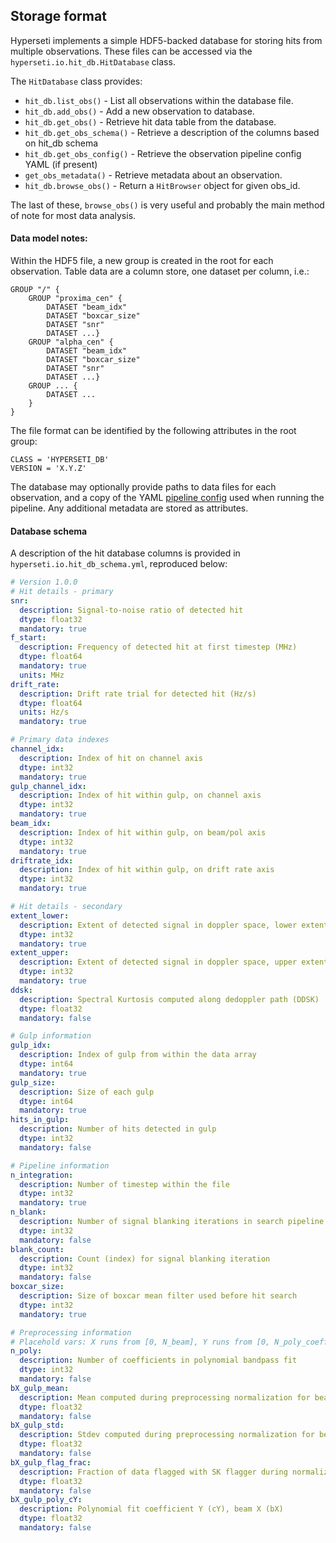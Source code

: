 ## Storage format

Hyperseti implements a simple HDF5-backed database for storing hits from multiple observations. These files can be accessed via the `hyperseti.io.hit_db.HitDatabase` class. 

The `HitDatabase` class provides:

* `hit_db.list_obs()` - List all observations within the database file.
* `hit_db.add_obs()`  - Add a new observation to database.
* `hit_db.get_obs()`  - Retrieve hit data table from the database.
* `hit_db.get_obs_schema()` - Retrieve a description of the columns based on hit_db schema
* `hit_db.get_obs_config()` - Retrieve the observation pipeline config YAML (if present)
* `get_obs_metadata()` - Retrieve metadata about an observation.
* `hit_db.browse_obs()` - Return a `HitBrowser` object for given obs_id.

The last of these, `browse_obs()` is very useful and probably the main method of note for most data analysis.

#### Data model notes:

Within the HDF5 file, a new group is created in the root for each observation.
Table data are a column store, one dataset per column, i.e.:

```
GROUP "/" {
    GROUP "proxima_cen" {
        DATASET "beam_idx"
        DATASET "boxcar_size"
        DATASET "snr"
        DATASET ...}
    GROUP "alpha_cen" {
        DATASET "beam_idx"
        DATASET "boxcar_size"
        DATASET "snr"
        DATASET ...}
    GROUP ... {
        DATASET ...
    }  
}
```

The file format can be identified by the following attributes in the root group:

```
CLASS = 'HYPERSETI_DB'
VERSION = 'X.Y.Z'
```

The database may optionally provide paths to data files for each observation, and a copy of the
YAML [pipeline config](https://hyperseti.readthedocs.io/en/latest/usage/config.html) used when running the pipeline. Any additional metadata are stored as attributes. 


#### Database schema

A description of the hit database columns is provided in `hyperseti.io.hit_db_schema.yml`, reproduced below:

```yaml
# Version 1.0.0
# Hit details - primary
snr:
  description: Signal-to-noise ratio of detected hit
  dtype: float32
  mandatory: true
f_start:
  description: Frequency of detected hit at first timestep (MHz)
  dtype: float64
  mandatory: true
  units: MHz
drift_rate:
  description: Drift rate trial for detected hit (Hz/s)
  dtype: float64
  units: Hz/s
  mandatory: true

# Primary data indexes
channel_idx:  
  description: Index of hit on channel axis
  dtype: int32
  mandatory: true
gulp_channel_idx:  
  description: Index of hit within gulp, on channel axis
  dtype: int32
  mandatory: true
beam_idx:  
  description: Index of hit within gulp, on beam/pol axis
  dtype: int32
  mandatory: true
driftrate_idx:
  description: Index of hit within gulp, on drift rate axis
  dtype: int32
  mandatory: true

# Hit details - secondary
extent_lower:
  description: Extent of detected signal in doppler space, lower extent (# channels)
  dtype: int32
  mandatory: true
extent_upper:  
  description: Extent of detected signal in doppler space, upper extent (# channels)
  dtype: int32
  mandatory: true
ddsk:
  description: Spectral Kurtosis computed along dedoppler path (DDSK)
  dtype: float32
  mandatory: false

# Gulp information
gulp_idx:
  description: Index of gulp from within the data array
  dtype: int64
  mandatory: true
gulp_size:
  description: Size of each gulp
  dtype: int64
  mandatory: true
hits_in_gulp:
  description: Number of hits detected in gulp
  dtype: int32
  mandatory: false

# Pipeline information
n_integration:
  description: Number of timestep within the file
  dtype: int32
  mandatory: true
n_blank:
  description: Number of signal blanking iterations in search pipeline
  dtype: int32
  mandatory: false
blank_count:
  description: Count (index) for signal blanking iteration
  dtype: int32
  mandatory: false
boxcar_size:
  description: Size of boxcar mean filter used before hit search
  dtype: int32
  mandatory: true

# Preprocessing information 
# Placehold vars: X runs from [0, N_beam], Y runs from [0, N_poly_coeffs]
n_poly:
  description: Number of coefficients in polynomial bandpass fit
  dtype: int32
  mandatory: false
bX_gulp_mean:
  description: Mean computed during preprocessing normalization for beam X (bX)
  dtype: float32
  mandatory: false
bX_gulp_std:
  description: Stdev computed during preprocessing normalization for beam X (bX)
  dtype: float32
  mandatory: false
bX_gulp_flag_frac:
  description: Fraction of data flagged with SK flagger during normalization for beam X (bX)
  dtype: float32
  mandatory: false
bX_gulp_poly_cY:
  description: Polynomial fit coefficient Y (cY), beam X (bX)
  dtype: float32
  mandatory: false
```


